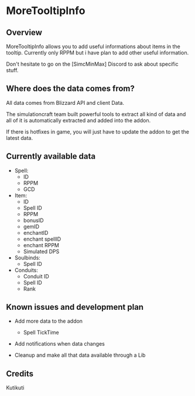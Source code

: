# MoreTooltipInfo

## Overview
MoreTooltipInfo allows you to add useful informations about items in the tooltip. Currently only RPPM but i have plan to add other useful information.

Don't hesitate to go on the [SimcMinMax] Discord to ask about specific stuff.


## Where does the data comes from?
All data comes from Blizzard API and client Data.

The simulationcraft team built powerful tools to extract all kind of data and all of it is automatically extracted and added into the addon.

If there is hotfixes in game, you will just have to update the addon to get the latest data.

## Currently available data
- Spell:
  - ID
  - RPPM
  - GCD
- Item:
  - ID
  - Spell ID
  - RPPM
  - bonusID
  - gemID
  - enchantID
  - enchant spellID
  - enchant RPPM
  - Simulated DPS
- Soulbinds:
  - Spell ID
- Conduits:
  - Conduit ID
  - Spell ID
  - Rank
 
## Known issues and development plan
- Add more data to the addon
  - Spell TickTime

- Add notifications when data changes

- Cleanup and make all that data available through a Lib


## Credits
Kutikuti